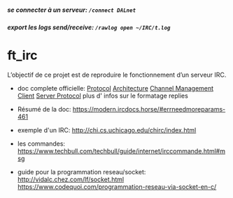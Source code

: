 
##### se connecter à un serveur: `/connect DALnet`
##### export les logs send/receive: `/rawlog open ~/IRC/t.log`

# ft_irc
L’objectif de ce projet est de reproduire le fonctionnement d’un serveur IRC.

- doc complete officielle:
[Protocol](https://tools.ietf.org/html/rfc1459)
[Architecture](https://tools.ietf.org/html/rfc2810)
[Channel Management](https://tools.ietf.org/html/rfc2811)
[Client](https://tools.ietf.org/html/rfc2812)
[Server Protocol](https://tools.ietf.org/html/rfc2813) plus d' infos sur le formatage replies

- Résumé de la doc: https://modern.ircdocs.horse/#errneedmoreparams-461
- exemple d'un IRC: http://chi.cs.uchicago.edu/chirc/index.html
- les commandes: https://www.techbull.com/techbull/guide/internet/irccommande.html#msg
- guide pour la programmation reseau/socket:
http://vidalc.chez.com/lf/socket.html
https://www.codequoi.com/programmation-reseau-via-socket-en-c/

